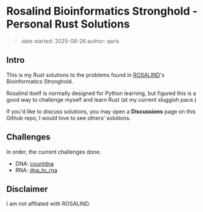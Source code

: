 # Rosalind Bioinformatics Stronghold - Personal Rust Solutions
>
> date started: 2025-08-26
> author: qarls

## Intro

This is my Rust solutions to the problems found in [ROSALIND](rosalind.info)'s Bioinformatics Stronghold.

Rosalind itself is normally designed for Python learning,
but figured this is a good way to challenge myself and learn Rust (at my current sluggish pace.)

If you'd like to discuss solutions,
you may open a **Discussions** page on this Github repo, I would love to see others' solutions.

## Challenges

In order, the current challenges done.

- DNA: [countdna](https://github.com/qarls/countdna/tree/master)
- RNA: [dna_to_rna](https://github.com/qarls/dna_to_rna/tree/master)

## Disclaimer

I am not affliated with ROSALIND.

